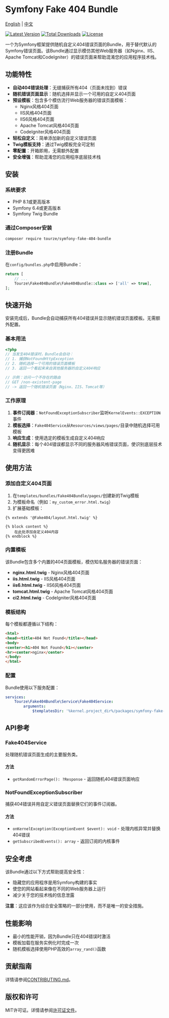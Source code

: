 # Symfony Fake 404 Bundle

[English](README.md) | [中文](README.zh-CN.md)

[![Latest Version](https://img.shields.io/packagist/v/tourze/symfony-fake-404-bundle.svg?style=flat-square)](https://packagist.org/packages/tourze/symfony-fake-404-bundle)
[![Total Downloads](https://img.shields.io/packagist/dt/tourze/symfony-fake-404-bundle.svg?style=flat-square)](https://packagist.org/packages/tourze/symfony-fake-404-bundle)
[![License](https://img.shields.io/github/license/tourze/symfony-fake-404-bundle.svg?style=flat-square)](LICENSE)

一个为Symfony框架提供随机自定义404错误页面的Bundle，用于替代默认的Symfony错误页面。该Bundle通过显示模仿其他Web服务器（如Nginx、IIS、Apache Tomcat和CodeIgniter）的错误页面来帮助混淆您的应用程序技术栈。

## 功能特性

- **自动404错误处理**：无缝捕获所有404（页面未找到）错误
- **随机错误页面显示**：随机选择并显示一个可用的自定义404页面
- **预设模板**：包含多个模仿流行Web服务器的错误页面模板：
  - Nginx风格404页面
  - IIS风格404页面
  - IIS6风格404页面
  - Apache Tomcat风格404页面
  - CodeIgniter风格404页面
- **轻松自定义**：简单添加新的自定义错误页面
- **Twig模板支持**：通过Twig模板完全可定制
- **零配置**：开箱即用，无需额外配置
- **安全增强**：帮助混淆您的应用程序底层技术栈

## 安装

### 系统要求

- PHP 8.1或更高版本
- Symfony 6.4或更高版本
- Symfony Twig Bundle

### 通过Composer安装

```bash
composer require tourze/symfony-fake-404-bundle
```

### 注册Bundle

在`config/bundles.php`中启用Bundle：

```php
return [
    // ...
    Tourze\Fake404Bundle\Fake404Bundle::class => ['all' => true],
];
```

## 快速开始

安装完成后，Bundle会自动捕获所有404错误并显示随机错误页面模板。无需额外配置。

### 基本用法

```php
<?php
// 当发生404错误时，Bundle会自动：
// 1. 捕获NotFoundHttpException
// 2. 随机选择一个可用的错误页面模板
// 3. 返回一个看起来来自其他服务器的自定义404响应

// 示例：访问一个不存在的路由
// GET /non-existent-page
// -> 返回一个随机错误页面（Nginx、IIS、Tomcat等）
```

### 工作原理

1. **事件订阅器**：`NotFoundExceptionSubscriber`监听`KernelEvents::EXCEPTION`事件
2. **模板选择**：`Fake404Service`从`Resources/views/pages/`目录中随机选择可用模板
3. **响应生成**：使用选定的模板生成自定义404响应
4. **随机显示**：每个404错误都显示不同的服务器风格错误页面，使识别底层技术变得更困难

## 使用方法

### 添加自定义404页面

1. 在`templates/bundles/Fake404Bundle/pages/`创建新的Twig模板
2. 为模板命名（例如：`my_custom_error.html.twig`）
3. 扩展基础模板：

```twig
{% extends '@Fake404/layout.html.twig' %}

{% block content %}
    在此处添加自定义404内容
{% endblock %}
```

### 内置模板

该Bundle包含多个内置的404页面模板，模仿知名服务器的错误页面：

- **nginx.html.twig** - Nginx风格404页面
- **iis.html.twig** - IIS风格404页面
- **iis6.html.twig** - IIS6风格404页面
- **tomcat.html.twig** - Apache Tomcat风格404页面
- **ci2.html.twig** - CodeIgniter风格404页面

### 模板结构

每个模板都遵循以下结构：

```html
<html>
<head><title>404 Not Found</title></head>
<body>
<center><h1>404 Not Found</h1></center>
<hr><center>nginx</center>
</body>
</html>
```

### 配置

Bundle使用以下服务配置：

```yaml
services:
    Tourze\Fake404Bundle\Service\Fake404Service:
        arguments:
            $templatesDir: '%kernel.project_dir%/packages/symfony-fake-404-bundle/src/Resources/views/pages'
```

## API参考

### Fake404Service

处理随机错误页面生成的主要服务类。

#### 方法

- `getRandomErrorPage(): ?Response` - 返回随机404错误页面响应

### NotFoundExceptionSubscriber

捕获404错误并用自定义错误页面替换它们的事件订阅器。

#### 方法

- `onKernelException(ExceptionEvent $event): void` - 处理内核异常并替换404错误
- `getSubscribedEvents(): array` - 返回订阅的内核事件

## 安全考虑

该Bundle通过以下方式帮助提高安全性：

- 隐藏您的应用程序是用Symfony构建的事实
- 使您的网站看起来像在不同的Web服务器上运行
- 减少关于您的技术栈的信息泄露

**注意**：这应该作为综合安全策略的一部分使用，而不是唯一的安全措施。

## 性能影响

- 最小的性能开销，因为Bundle只在404错误时激活
- 模板加载在服务实例化时完成一次
- 随机模板选择使用PHP高效的`array_rand()`函数

## 贡献指南

详情请参阅[CONTRIBUTING.md](CONTRIBUTING.md)。

## 版权和许可

MIT许可证。详情请参阅[许可证文件](LICENSE)。
